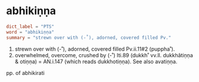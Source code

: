 # abhikiṇṇa

``` toml
dict_label = "PTS"
word = "abhikiṇṇa"
summary = "strewn over with (-˚), adorned, covered filled Pv."
```

1. strewn over with (\-˚), adorned, covered filled Pv.ii.11#2 (puppha˚).
2. overwhelmed, overcome, crushed by (\-˚) Iti.89 (dukkh˚ vv.ll. dukkhâtiṇṇa & otiṇṇa) = AN.i.147 (which reads dukkhotiṇṇa). See also avatiṇṇa.

pp. of abhikirati

